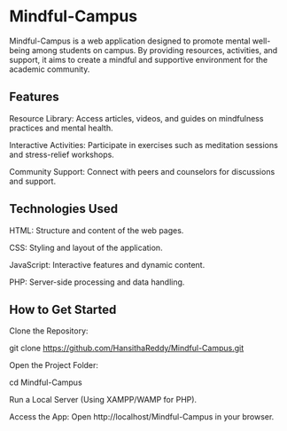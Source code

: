 # Mindful-Campus
Mindful-Campus is a web application designed to promote mental well-being among students on campus. By providing resources, activities, and support, it aims to create a mindful and supportive environment for the academic community.

## Features
Resource Library: Access articles, videos, and guides on mindfulness practices and mental health.​

Interactive Activities: Participate in exercises such as meditation sessions and stress-relief workshops.​

Community Support: Connect with peers and counselors for discussions and support.​

## Technologies Used
HTML: Structure and content of the web pages.​

CSS: Styling and layout of the application.​

JavaScript: Interactive features and dynamic content.​

PHP: Server-side processing and data handling.

## How to Get Started
Clone the Repository:

git clone https://github.com/HansithaReddy/Mindful-Campus.git

Open the Project Folder:

cd Mindful-Campus

Run a Local Server (Using XAMPP/WAMP for PHP).

Access the App: Open http://localhost/Mindful-Campus in your browser.
